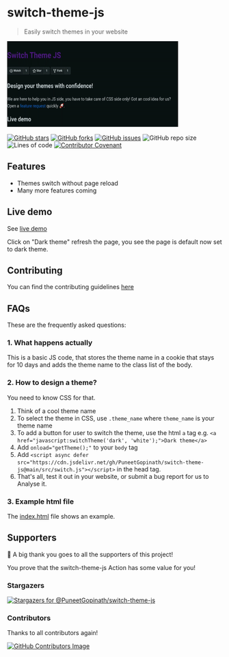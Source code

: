 # switch-theme-js
> Easily switch themes in your website

<img src="gif/Switch-Theme.gif" alt="gif" width="400" height="200" />

[![GitHub stars](https://img.shields.io/github/stars/PuneetGopinath/switch-theme-js)](https://github.com/PuneetGopinath/switch-theme-js/stargazers)
[![GitHub forks](https://img.shields.io/github/forks/PuneetGopinath/switch-theme-js)](https://github.com/PuneetGopinath/switch-theme-js/network)
[![GitHub issues](https://img.shields.io/github/issues/PuneetGopinath/switch-theme-js)](https://github.com/PuneetGopinath/switch-theme-js/issues)
![GitHub repo size](https://img.shields.io/github/repo-size/PuneetGopinath/switch-theme-js)
![Lines of code](https://img.shields.io/tokei/lines/github/PuneetGopinath/switch-theme-js?label=total%20lines%20of%20code)
[![Contributor Covenant](https://img.shields.io/badge/Contributor%20Covenant-2.0-4baaaa.svg)](https://github.com/PuneetGopinath/switch-theme-js/blob/main/.github/CODE_OF_CONDUCT.md)

## Features
- Themes switch without page reload
- Many more features coming

## Live demo
See [live demo](https://puneetgopinath.github.io/switch-theme-js/)

Click on "Dark theme" refresh the page, you see the page is default now set to dark theme.

## Contributing
You can find the contributing guidelines [here](https://github.com/PuneetGopinath/switch-theme-js/blob/main/.github/CONTRIBUTING.md)

## FAQs
These are the frequently asked questions:

### 1. What happens actually
This is a basic JS code, that stores the theme name in a cookie that stays for 10 days and adds the theme name to the class list of the body.

### 2. How to design a theme?
You need to know CSS for that.

1. Think of a cool theme name
2. To select the theme in CSS, use `.theme_name` where `theme_name` is your theme name
3. To add a button for user to switch the theme, use the html `a` tag e.g. `<a href="javascript:switchTheme('dark', 'white');">Dark theme</a>`
4. Add `onload="getTheme();"` to your `body` tag
5. Add `<script async defer src="https://cdn.jsdelivr.net/gh/PuneetGopinath/switch-theme-js@main/src/switch.js"></script>` in the head tag.
6. That's all, test it out in your website, or submit a bug report for us to Analyse it.

### 3. Example html file
The [index.html](https://github.com/PuneetGopinath/switch-theme-js/blob/gh-pages/index.html) file shows an example.

## Supporters
👏 A big thank you goes to all the supporters of this project!

You prove that the switch-theme-js Action has some value for you!

### Stargazers
[![Stargazers for @PuneetGopinath/switch-theme-js](https://reporoster.com/stars/PuneetGopinath/switch-theme-js)](https://github.com/PuneetGopinath/switch-theme-js/stargazers)

### Contributors
Thanks to all contributors again!

[![GitHub Contributors Image](https://contrib.rocks/image?repo=PuneetGopinath/switch-theme-js)](https://github.com/PuneetGopinath/switch-theme-js/contributors)
